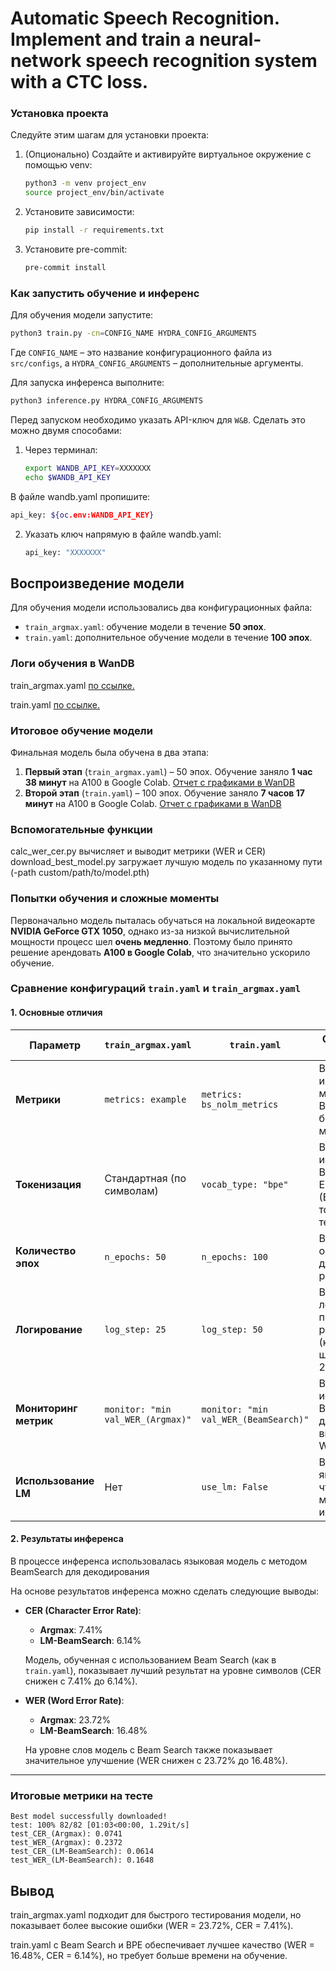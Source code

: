 # Automatic Speech Recognition. Implement and train a neural-network speech recognition system with a CTC loss.

### Установка проекта

Следуйте этим шагам для установки проекта:

1. (Опционально) Создайте и активируйте виртуальное окружение с помощью venv:
   
   ```bash
   python3 -m venv project_env
   source project_env/bin/activate
   ```
   
2. Установите зависимости:
   
   ```bash
   pip install -r requirements.txt
   ```
   
3. Установите pre-commit:
   
   ```bash
   pre-commit install
   ```

### Как запустить обучение и инференс

Для обучения модели запустите:

```bash
python3 train.py -cn=CONFIG_NAME HYDRA_CONFIG_ARGUMENTS
```

Где `CONFIG_NAME` – это название конфигурационного файла из `src/configs`, а `HYDRA_CONFIG_ARGUMENTS` – дополнительные аргументы.

Для запуска инференса выполните:

```bash
python3 inference.py HYDRA_CONFIG_ARGUMENTS
```

Перед запуском необходимо указать API-ключ для `W&B`. Сделать это можно двумя способами:

1. Через терминал:

   ```bash
   export WANDB_API_KEY=ХХХХХХХ
   echo $WANDB_API_KEY
   ```
В файле wandb.yaml пропишите:

   ```bash
   api_key: ${oc.env:WANDB_API_KEY}

   ```
2. Указать ключ напрямую в файле wandb.yaml:

   ```bash
   api_key: "ХХХХХХХ"
   ```

## Воспроизведение модели

Для обучения модели использовались два конфигурационных файла:

- `train_argmax.yaml`: обучение модели в течение **50 эпох**.
- `train.yaml`: дополнительное обучение модели в течение **100 эпох**.

### Логи обучения в WanDB

train_argmax.yaml [по ссылке.](https://wandb.ai/helgahelga-hse-university/ASR_HW/runs/8q8twjc7/logs)

train.yaml [по ссылке. ](https://wandb.ai/helgahelga-hse-university/ASR_HW/runs/843uvm4b/logs)

### Итоговое обучение модели

Финальная модель была обучена в два этапа:

1. **Первый этап** (`train_argmax.yaml`) – 50 эпох. Обучение заняло **1 час 38 минут** на A100 в Google Colab. [Отчет с графиками в WanDB](https://wandb.ai/helgahelga-hse-university/ASR_HW/runs/8q8twjc7/workspace?nw=nwuserhelgahelga)
2. **Второй этап** (`train.yaml`) – 100 эпох. Обучение заняло **7 часов 17 минут** на A100 в Google Colab. [Отчет с графиками в WanDB](https://wandb.ai/helgahelga-hse-university/ASR_HW/runs/843uvm4b/workspace?nw=nwuserhelgahelga)

### Вспомогательные функции
calc_wer_cer.py вычисляет и выводит метрики (WER и CER)
download_best_model.py загружает лучшую модель по указанному пути (-path custom/path/to/model.pth) 

### Попытки обучения и сложные моменты

Первоначально модель пыталась обучаться на локальной видеокарте **NVIDIA GeForce GTX 1050**, однако из-за низкой вычислительной мощности процесс шел **очень медленно**. Поэтому было принято решение арендовать **A100 в Google Colab**, что значительно ускорило обучение.

### Сравнение конфигураций `train.yaml` и `train_argmax.yaml`

#### 1. **Основные отличия**

| Параметр                | `train_argmax.yaml`                          | `train.yaml`                                | Объяснение различий                                                                 |
|-------------------------|---------------------------------------------|--------------------------------------------|-------------------------------------------------------------------------------------|
| **Метрики**             | `metrics: example`                          | `metrics: bs_nolm_metrics`                 | В `train.yaml` используются метрики с Beam Search без языковой модели (LM).         |
| **Токенизация**         | Стандартная (по символам)                   | `vocab_type: "bpe"`                        | В `train.yaml` используется Byte Pair Encoding (BPE) для токенизации текста.        |
| **Количество эпох**     | `n_epochs: 50`                              | `n_epochs: 100`                            | В `train.yaml` обучение длится в два раза дольше.                                    |
| **Логирование**         | `log_step: 25`                              | `log_step: 50`                             | В `train.yaml` логирование происходит реже (каждые 50 шагов вместо 25).              |
| **Мониторинг метрик**   | `monitor: "min val_WER_(Argmax)"`           | `monitor: "min val_WER_(BeamSearch)"`      | В `train.yaml` используется Beam Search для вычисления WER.                         |
| **Использование LM**    | Нет                                         | `use_lm: False`                            | В `train.yaml` явно указано, что языковая модель не используется.                   |

#### 2. **Результаты инференса**

В процессе инференса использовалась языковая модель с методом BeamSearch для декодирования

На основе результатов инференса можно сделать следующие выводы:

- **CER (Character Error Rate)**:
  - **Argmax**: 7.41%
  - **LM-BeamSearch**: 6.14%

  Модель, обученная с использованием Beam Search (как в `train.yaml`), показывает лучший результат на уровне символов (CER снижен с 7.41% до 6.14%).

- **WER (Word Error Rate)**:
  - **Argmax**: 23.72%
  - **LM-BeamSearch**: 16.48%

  На уровне слов модель с Beam Search также показывает значительное улучшение (WER снижен с 23.72% до 16.48%).

---


### Итоговые метрики на тесте

```
Best model successfully downloaded!
test: 100% 82/82 [01:03<00:00, 1.29it/s]
test_CER_(Argmax): 0.0741
test_WER_(Argmax): 0.2372
test_CER_(LM-BeamSearch): 0.0614
test_WER_(LM-BeamSearch): 0.1648
```
## Вывод
train_argmax.yaml подходит для быстрого тестирования модели, но показывает более высокие ошибки (WER = 23.72%, CER = 7.41%).

train.yaml с Beam Search и BPE обеспечивает лучшее качество (WER = 16.48%, CER = 6.14%), но требует больше времени на обучение.